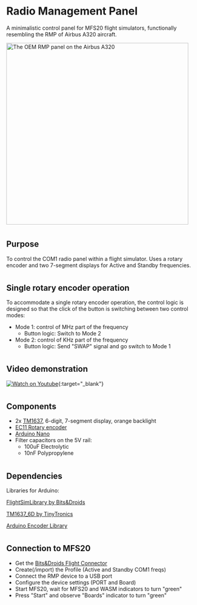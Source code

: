# Radio Management Panel
A minimalistic control panel for MFS20 flight simulators, functionally resembling the RMP of Airbus A320 aircraft.

<img title="The OEM RMP panel on the Airbus A320" src="https://sim-on-a320.com/wp-content/uploads/2017/12/RMP_OEM1-768x576.jpg" width="480px">

#
## Purpose
To control the COM1 radio panel within a flight simulator.  Uses a rotary encoder and two 7-segment displays for Active and Standby frequencies.


#
## Single rotary encoder operation
To accommodate a single rotary encoder operation, the control logic is designed so that the click of the button is switching between two control modes:
- Mode 1: control of MHz part of the frequency
    - Button logic: Switch to Mode 2
- Mode 2: control of KHz part of the frequency
    - Button logic: Send "SWAP" signal and go switch to Mode 1


#
## Video demonstration
[![Watch on Youtube](https://img.youtube.com/vi/Up-8f32O-Tk/0.jpg)](https://www.youtube.com/watch?v=Up-8f32O-Tk){:target="_blank"}

#
## Components
- 2x [TM1637](https://www.rlocman.ru/i/File/2020/04/03/Datasheet_TM1637.pdf), 6-digit, 7-segment display, orange backlight
- [EC11 Rotary encoder](https://www.farnell.com/datasheets/1837001.pdf)
- [Arduino Nano](https://store.arduino.cc/products/arduino-nano)
- Filter capacitors on the 5V rail:
    - 100uF Electrolytic
    - 10nF Polypropylene

#
## Dependencies
Libraries for Arduino:

[FlightSimLibrary by Bits&Droids](https://github.com/BitsAndDroids/BitsAndDroidsFlightSimLibrary)

[TM1637_6D by TinyTronics](https://github.com/TinyTronics/TM1637_6D)

[Arduino Encoder Library](https://www.arduinolibraries.info/libraries/encoder)

#
## Connection to MFS20
- Get the [Bits&Droids Flight Connector ](https://www.bitsanddroids.com/release-notes-1-6-0/)
- Create(/import) the Profile (Active and Standby COM1 freqs)
- Connect the RMP device to a USB port
- Configure the device settings (PORT and Board)
- Start MFS20, wait for MFS20 and WASM indicators to turn "green"
- Press "Start" and observe "Boards" indicator to turn "green"
